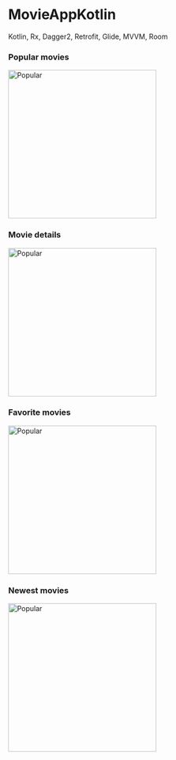 # MovieAppKotlin
Kotlin, Rx, Dagger2, Retrofit, Glide, MVVM, Room

### Popular movies
<img src="https://raw.github.com/MohamedElshafey/MovieAppKotlin/master/screenshots/ss1.jpg" width="300" title="Popular">


### Movie details
<img src="https://raw.github.com/MohamedElshafey/MovieAppKotlin/master/screenshots/ss2.jpg" width="300" title="Popular">


### Favorite movies
<img src="https://raw.github.com/MohamedElshafey/MovieAppKotlin/master/screenshots/ss3.jpg" width="300" title="Popular">


### Newest movies
<img src="https://raw.github.com/MohamedElshafey/MovieAppKotlin/master/screenshots/ss4.jpg" width="300" title="Popular">
